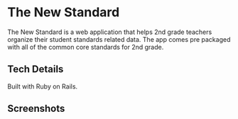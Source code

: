 # The New Standard
The New Standard is a web application that helps 2nd grade teachers organize
their student standards related data. The app comes pre packaged with all of
the common core standards for 2nd grade. 

## Tech Details
Built with Ruby on Rails.

## Screenshots
